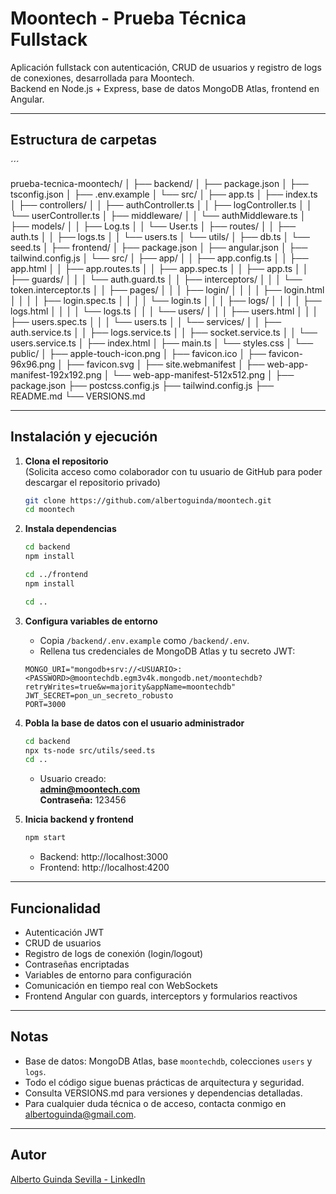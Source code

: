 # Moontech - Prueba Técnica Fullstack

Aplicación fullstack con autenticación, CRUD de usuarios y registro de logs de conexiones, desarrollada para Moontech.  
Backend en Node.js + Express, base de datos MongoDB Atlas, frontend en Angular.

---

## Estructura de carpetas

´´´

prueba-tecnica-moontech/
│
├── backend/
│ ├── package.json
│ ├── tsconfig.json
│ ├── .env.example
│ └── src/
│ ├── app.ts
│ ├── index.ts
│ ├── controllers/
│ │ ├── authController.ts
│ │ ├── logController.ts
│ │ └── userController.ts
│ ├── middleware/
│ │ └── authMiddleware.ts
│ ├── models/
│ │ ├── Log.ts
│ │ └── User.ts
│ ├── routes/
│ │ ├── auth.ts
│ │ ├── logs.ts
│ │ └── users.ts
│ └── utils/
│ ├── db.ts
│ └── seed.ts
│
├── frontend/
│ ├── package.json
│ ├── angular.json
│ ├── tailwind.config.js
│ └── src/
│ ├── app/
│ │ ├── app.config.ts
│ │ ├── app.html
│ │ ├── app.routes.ts
│ │ ├── app.spec.ts
│ │ ├── app.ts
│ │ ├── guards/
│ │ │ └── auth.guard.ts
│ │ ├── interceptors/
│ │ │ └── token.interceptor.ts
│ │ ├── pages/
│ │ │ ├── login/
│ │ │ │ ├── login.html
│ │ │ │ ├── login.spec.ts
│ │ │ │ └── login.ts
│ │ │ ├── logs/
│ │ │ │ ├── logs.html
│ │ │ │ └── logs.ts
│ │ │ └── users/
│ │ │ ├── users.html
│ │ │ ├── users.spec.ts
│ │ │ └── users.ts
│ │ └── services/
│ │ ├── auth.service.ts
│ │ ├── logs.service.ts
│ │ ├── socket.service.ts
│ │ └── users.service.ts
│ ├── index.html
│ ├── main.ts
│ └── styles.css
│ └── public/
│ ├── apple-touch-icon.png
│ ├── favicon.ico
│ ├── favicon-96x96.png
│ ├── favicon.svg
│ ├── site.webmanifest
│ ├── web-app-manifest-192x192.png
│ └── web-app-manifest-512x512.png
│
├── package.json
├── postcss.config.js
├── tailwind.config.js
├── README.md
└── VERSIONS.md

---

## Instalación y ejecución

1. **Clona el repositorio**  
   (Solicita acceso como colaborador con tu usuario de GitHub para poder descargar el repositorio privado)
    ```bash
    git clone https://github.com/albertoguinda/moontech.git
    cd moontech
    ```

2. **Instala dependencias**
    ```bash
    cd backend
    npm install

    cd ../frontend
    npm install

    cd ..
    ```

3. **Configura variables de entorno**
    - Copia `/backend/.env.example` como `/backend/.env`.
    - Rellena tus credenciales de MongoDB Atlas y tu secreto JWT:
    ```
    MONGO_URI="mongodb+srv://<USUARIO>:<PASSWORD>@moontechdb.egm3v4k.mongodb.net/moontechdb?retryWrites=true&w=majority&appName=moontechdb"
    JWT_SECRET=pon_un_secreto_robusto
    PORT=3000
    ```

4. **Pobla la base de datos con el usuario administrador**
    ```bash
    cd backend
    npx ts-node src/utils/seed.ts
    cd ..
    ```
    - Usuario creado:  
      **admin@moontech.com**  
      **Contraseña:** 123456

5. **Inicia backend y frontend**
    ```bash
    npm start
    ```
    - Backend: http://localhost:3000  
    - Frontend: http://localhost:4200

---

## Funcionalidad

- Autenticación JWT
- CRUD de usuarios
- Registro de logs de conexión (login/logout)
- Contraseñas encriptadas
- Variables de entorno para configuración
- Comunicación en tiempo real con WebSockets
- Frontend Angular con guards, interceptors y formularios reactivos

---

## Notas

- Base de datos: MongoDB Atlas, base `moontechdb`, colecciones `users` y `logs`.
- Todo el código sigue buenas prácticas de arquitectura y seguridad.
- Consulta VERSIONS.md para versiones y dependencias detalladas.
- Para cualquier duda técnica o de acceso, contacta conmigo en [albertoguinda@gmail.com](mailto:albertoguinda@gmail.com).

---

## Autor

[Alberto Guinda Sevilla - LinkedIn](https://www.linkedin.com/in/albertoguindasevilla/)